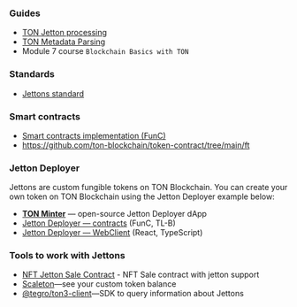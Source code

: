 ### Guides[​](https://docs.ton.org/develop/dapps/defi/tokens#guides "Direct link to Guides")

- [TON Jetton processing](https://docs.ton.org/develop/dapps/asset-processing/jettons)
- [TON Metadata Parsing](https://docs.ton.org/develop/dapps/asset-processing/metadata)
- Module 7 course `Blockchain Basics with TON`
### Standards[​](https://docs.ton.org/develop/dapps/defi/tokens#standards "Direct link to Standards")

- [Jettons standard](https://github.com/ton-blockchain/TEPs/blob/master/text/0074-jettons-standard.md)

### Smart contracts[​](https://docs.ton.org/develop/dapps/defi/tokens#smart-contracts "Direct link to Smart contracts")

- [Smart contracts implementation (FunC)](https://github.com/ton-blockchain/token-contract/)
- https://github.com/ton-blockchain/token-contract/tree/main/ft
### Jetton Deployer[​](https://docs.ton.org/develop/dapps/defi/tokens#jetton-deployer "Direct link to Jetton Deployer")

Jettons are custom fungible tokens on TON Blockchain. You can create your own token on TON Blockchain using the Jetton Deployer example below:

- **[TON Minter](https://minter.ton.org/)** — open-source Jetton Deployer dApp
- [Jetton Deployer — contracts](https://github.com/ton-defi-org/jetton-deployer-contracts) (FunC, TL-B)
- [Jetton Deployer — WebClient](https://github.com/ton-defi-org/jetton-deployer-webclient) (React, TypeScript)

### Tools to work with Jettons[​](https://docs.ton.org/develop/dapps/defi/tokens#tools-to-work-with-jettons "Direct link to Tools to work with Jettons")

- [NFT Jetton Sale Contract](https://github.com/dvlkv/nft-jetton-sale-smc) - NFT Sale contract with jetton support
- [Scaleton](http://scaleton.io/)—see your custom token balance
- [@tegro/ton3-client](https://github.com/TegroTON/ton3-client#jettons-example)—SDK to query information about Jettons
